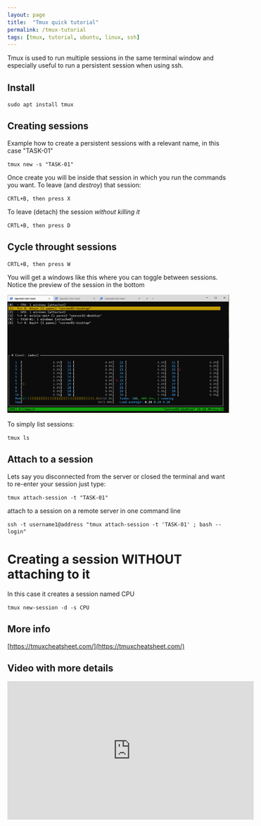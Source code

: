 ```yaml
---
layout: page
title:  "Tmux quick tutorial"
permalink: /tmux-tutorial
tags: [tmux, tutorial, ubuntu, linux, ssh]
---
```


Tmux is used to run multiple sessions in the same terminal window and especially useful to run a persistent session when using ssh.


## Install

```shell
sudo apt install tmux
```


## Creating sessions

Example how to create a persistent sessions with a relevant name, in this case "TASK-01"

```shell
tmux new -s "TASK-01"
```

Once create you will be inside that session in which you run the commands you want.
To leave (and *destroy*) that session:
```
CRTL+B, then press X
```

To leave (detach) the session *without killing it*
```
CRTL+B, then press D
```


## Cycle throught sessions

```
CRTL+B, then press W
```

You will get a windows like this where you can toggle between sessions.
Notice the preview of the session in the bottom

![tmux](/assets/ubuntu/tmux_select.png)


To simply list sessions:
```shell
tmux ls
```

## Attach to a session

Lets say you disconnected from the server or closed the terminal and want to re-enter your session just type:

```shell
tmux attach-session -t "TASK-01"
```

attach to a session on a remote server in one command line
```shell
ssh -t username1@address "tmux attach-session -t 'TASK-01' ; bash --login"
```

# Creating a session WITHOUT attaching to it

In this case it creates a session named CPU
```
tmux new-session -d -s CPU
```

## More info

[https://tmuxcheatsheet.com/](https://tmuxcheatsheet.com/)

## Video with more details

<iframe width="560" height="315" src="https://www.youtube.com/embed/Tyqik5NJQ8s" title="YouTube video player" frameborder="0" allow="accelerometer; autoplay; clipboard-write; encrypted-media; gyroscope; picture-in-picture" allowfullscreen></iframe>